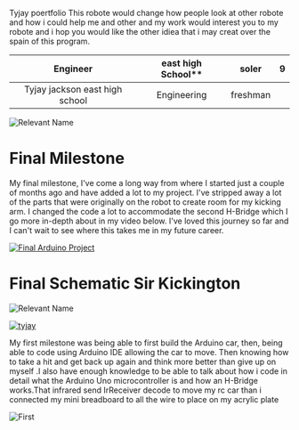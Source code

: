 Tyjay poertfolio
This robote would change how people look at other robote and how i could help me and other and my work would interest you to my robote
and i hop you would like the other idiea that i may creat over the spain of this program.

| **Engineer** | east high School** | soler   | 9 |
|:--:|:--:|:--:|:--:|
| Tyjay jackson  east high school  |  Engineering | freshman 

![Relevant Name](https://live.staticflickr.com/65535/52852175615_c29c92411d_c.jpg)

# Final Milestone

My final milestone, I've come a long way from where I started just a couple of months ago and have added a lot to my project. I've stripped away a lot of the parts that were originally on the robot to create room for my kicking arm. I changed the code a lot to accommodate the second H-Bridge which I go more in-depth about in my video below. I've loved this journey so far and I can't wait to see where this takes me in my future career.

[![Final Arduino Project](https://res.cloudinary.com/marcomontalbano/image/upload/v1682461069/video_to_markdown/images/youtube--IPL8EP8abRU-c05b58ac6eb4c4700831b2b3070cd403.jpg)](https://www.youtube.com/watch?v=IPL8EP8abRU "Final Arduino Project")

# Final Schematic Sir Kickington 
![Relevant Name](https://flic.kr/p/2qpsQ2j)



[![tyjay](https://res.cloudinary.com/marcomontalbano/image/upload/v1729202011/video_to_markdown/images/youtube--J9cyhNqL_pc-c05b58ac6eb4c4700831b2b3070cd403.jpg)](https://youtu.be/J9cyhNqL_pc?si=U5ByVb2q9vIoU-ac "tyjay")
  
  

My first milestone was being able to first build the Arduino car, then, being able to code using Arduino IDE allowing the car to move. Then
knowing how to take a hit and get back up again and think more better than give up on myself .I also have enough knowledge to be able to talk about how i code in detail what the Arduino Uno microcontroller is and how an H-Bridge works.That infrared send IrReceiver decode to move my rc car than i connected my mini breadboard to all the wire to place on my acrylic plate
  

![First](https://www.flickr.com/photos/201661499@N03/54086768844/)
